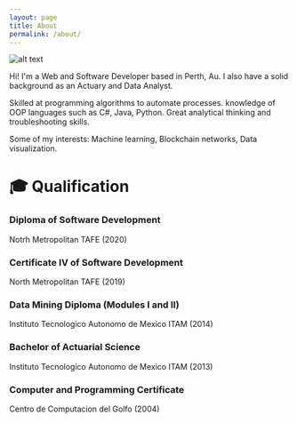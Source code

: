 ```yaml
---
layout: page
title: About
permalink: /about/
---
```

![alt text][photo]

[photo]: https://avatars0.githubusercontent.com/u/42665819?s=400&u=6d8b96cab6981341891584627f6294629bc7f85f&v=4 "Me"


Hi! I'm a Web and Software Developer based in Perth, Au. I also have a solid background as an Actuary and Data Analyst.

Skilled at programming algorithms to automate processes.  knowledge of OOP languages such as C#, Java, Python. Great analytical thinking and troubleshooting skills.

Some of my interests: Machine learning, Blockchain networks, Data visualization.

# :mortar_board: Qualification
### Diploma of Software Development
Notrh Metropolitan TAFE (2020)

### Certificate IV of Software Development
North Metropolitan TAFE (2019)

### Data Mining Diploma (Modules I and II)
Instituto Tecnologico Autonomo de Mexico ITAM (2014)

### Bachelor of Actuarial Science
Instituto Tecnologico Autonomo de Mexico ITAM (2013)

### Computer and Programming Certificate
Centro de Computacion del Golfo (2004)

